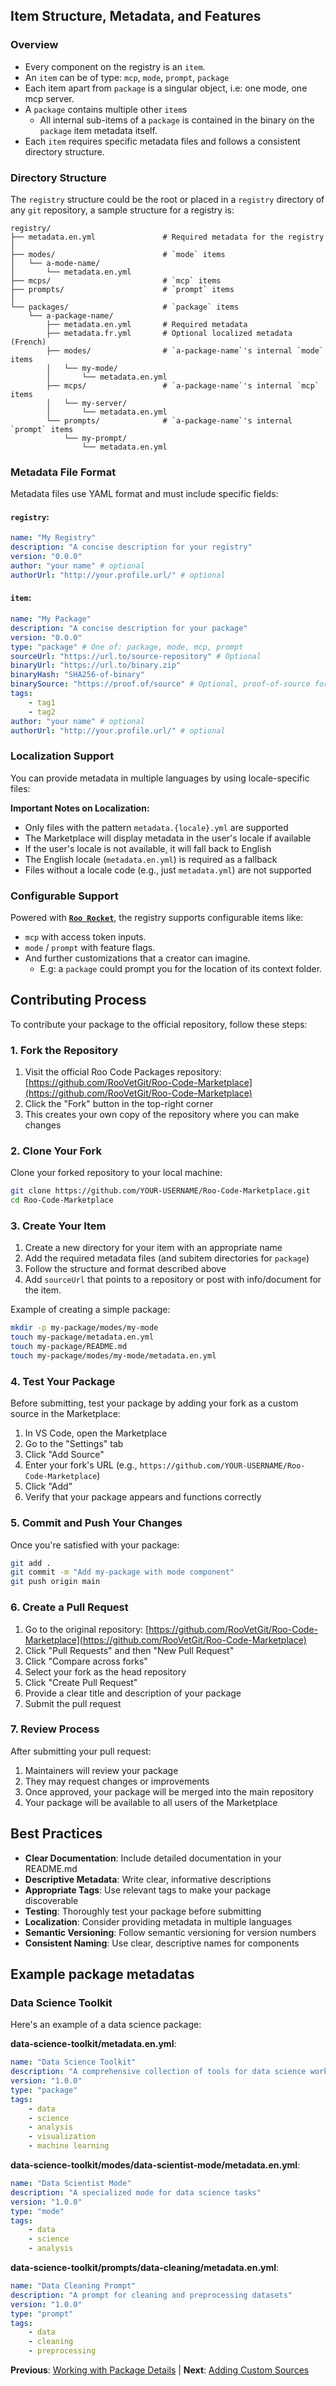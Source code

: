 ## Item Structure, Metadata, and Features

### Overview

- Every component on the registry is an `item`.
- An `item` can be of type: `mcp`, `mode`, `prompt`, `package`
- Each item apart from `package` is a singular object, i.e: one mode, one mcp server.
- A `package` contains multiple other `item`s
    - All internal sub-items of a `package` is contained in the binary on the `package` item metadata itself.
- Each `item` requires specific metadata files and follows a consistent directory structure.

### Directory Structure

The `registry` structure could be the root or placed in a `registry` directory of any `git` repository, a sample structure for a registry is:

```
registry/
├── metadata.en.yml               # Required metadata for the registry
│
├── modes/                        # `mode` items
│   └── a-mode-name/
│       └── metadata.en.yml
├── mcps/                         # `mcp` items
├── prompts/                      # `prompt` items
│
└── packages/                     # `package` items
    └── a-package-name/
        ├── metadata.en.yml       # Required metadata
        ├── metadata.fr.yml       # Optional localized metadata (French)
        ├── modes/                # `a-package-name`'s internal `mode` items
        │   └── my-mode/
        │       └── metadata.en.yml
        ├── mcps/                 # `a-package-name`'s internal `mcp` items
        │   └── my-server/
        │       └── metadata.en.yml
        └── prompts/              # `a-package-name`'s internal `prompt` items
            └── my-prompt/
                └── metadata.en.yml
```

### Metadata File Format

Metadata files use YAML format and must include specific fields:

#### `registry`:

```yaml
name: "My Registry"
description: "A concise description for your registry"
version: "0.0.0"
author: "your name" # optional
authorUrl: "http://your.profile.url/" # optional
```

#### `item`:

```yaml
name: "My Package"
description: "A concise description for your package"
version: "0.0.0"
type: "package" # One of: package, mode, mcp, prompt
sourceUrl: "https://url.to/source-repository" # Optional
binaryUrl: "https://url.to/binary.zip"
binaryHash: "SHA256-of-binary"
binarySource: "https://proof.of/source" # Optional, proof-of-source for the binary (tag/hash reference, build job, etc)
tags:
    - tag1
    - tag2
author: "your name" # optional
authorUrl: "http://your.profile.url/" # optional
```

### Localization Support

You can provide metadata in multiple languages by using locale-specific files:

**Important Notes on Localization:**

- Only files with the pattern `metadata.{locale}.yml` are supported
- The Marketplace will display metadata in the user's locale if available
- If the user's locale is not available, it will fall back to English
- The English locale (`metadata.en.yml`) is required as a fallback
- Files without a locale code (e.g., just `metadata.yml`) are not supported

### Configurable Support

Powered with [**`Roo Rocket`**](https://github.com/NamesMT/roo-rocket), the registry supports configurable items like:

- `mcp` with access token inputs.
- `mode` / `prompt` with feature flags.
- And further customizations that a creator can imagine.
    - E.g: a `package` could prompt you for the location of its context folder.

## Contributing Process

To contribute your package to the official repository, follow these steps:

### 1. Fork the Repository

1. Visit the official Roo Code Packages repository: [https://github.com/RooVetGit/Roo-Code-Marketplace](https://github.com/RooVetGit/Roo-Code-Marketplace)
2. Click the "Fork" button in the top-right corner
3. This creates your own copy of the repository where you can make changes

### 2. Clone Your Fork

Clone your forked repository to your local machine:

```bash
git clone https://github.com/YOUR-USERNAME/Roo-Code-Marketplace.git
cd Roo-Code-Marketplace
```

### 3. Create Your Item

1. Create a new directory for your item with an appropriate name
2. Add the required metadata files (and subitem directories for `package`)
3. Follow the structure and format described above
4. Add `sourceUrl` that points to a repository or post with info/document for the item.

Example of creating a simple package:

```bash
mkdir -p my-package/modes/my-mode
touch my-package/metadata.en.yml
touch my-package/README.md
touch my-package/modes/my-mode/metadata.en.yml
```

### 4. Test Your Package

Before submitting, test your package by adding your fork as a custom source in the Marketplace:

1. In VS Code, open the Marketplace
2. Go to the "Settings" tab
3. Click "Add Source"
4. Enter your fork's URL (e.g., `https://github.com/YOUR-USERNAME/Roo-Code-Marketplace`)
5. Click "Add"
6. Verify that your package appears and functions correctly

### 5. Commit and Push Your Changes

Once you're satisfied with your package:

```bash
git add .
git commit -m "Add my-package with mode component"
git push origin main
```

### 6. Create a Pull Request

1. Go to the original repository: [https://github.com/RooVetGit/Roo-Code-Marketplace](https://github.com/RooVetGit/Roo-Code-Marketplace)
2. Click "Pull Requests" and then "New Pull Request"
3. Click "Compare across forks"
4. Select your fork as the head repository
5. Click "Create Pull Request"
6. Provide a clear title and description of your package
7. Submit the pull request

### 7. Review Process

After submitting your pull request:

1. Maintainers will review your package
2. They may request changes or improvements
3. Once approved, your package will be merged into the main repository
4. Your package will be available to all users of the Marketplace

## Best Practices

- **Clear Documentation**: Include detailed documentation in your README.md
- **Descriptive Metadata**: Write clear, informative descriptions
- **Appropriate Tags**: Use relevant tags to make your package discoverable
- **Testing**: Thoroughly test your package before submitting
- **Localization**: Consider providing metadata in multiple languages
- **Semantic Versioning**: Follow semantic versioning for version numbers
- **Consistent Naming**: Use clear, descriptive names for components

## Example package metadatas

### Data Science Toolkit

Here's an example of a data science package:

**data-science-toolkit/metadata.en.yml**:

```yaml
name: "Data Science Toolkit"
description: "A comprehensive collection of tools for data science workflows"
version: "1.0.0"
type: "package"
tags:
    - data
    - science
    - analysis
    - visualization
    - machine learning
```

**data-science-toolkit/modes/data-scientist-mode/metadata.en.yml**:

```yaml
name: "Data Scientist Mode"
description: "A specialized mode for data science tasks"
version: "1.0.0"
type: "mode"
tags:
    - data
    - science
    - analysis
```

**data-science-toolkit/prompts/data-cleaning/metadata.en.yml**:

```yaml
name: "Data Cleaning Prompt"
description: "A prompt for cleaning and preprocessing datasets"
version: "1.0.0"
type: "prompt"
tags:
    - data
    - cleaning
    - preprocessing
```

**Previous**: [Working with Package Details](./04-working-with-details.md) | **Next**: [Adding Custom Sources](./06-adding-custom-sources.md)
